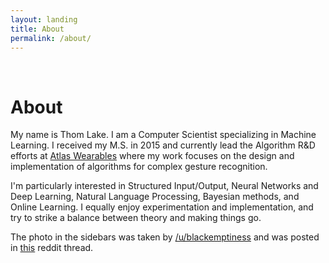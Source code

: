 ```yaml
---
layout: landing
title: About
permalink: /about/
---
```

<br />

# About
My name is Thom Lake. I am a Computer Scientist specializing in Machine Learning. I received my M.S. in 2015 and currently lead the Algorithm R&D efforts at [Atlas Wearables](https://www.atlaswearables.com/) where my work focuses on the design and implementation of algorithms for complex gesture recognition. 

I'm particularly interested in Structured Input/Output, Neural Networks and Deep Learning, Natural Language Processing, Bayesian methods, and Online Learning. I equally enjoy experimentation and implementation, and try to strike a balance between theory and making things go.

The photo in the sidebars was taken by [/u/blackemptiness](https://www.reddit.com/user/blackemptiness) and was posted in [this](https://www.reddit.com/r/glitch_art/comments/1u65gm/i_was_told_to_xpost_this_here_i_was_driving/) reddit thread.


